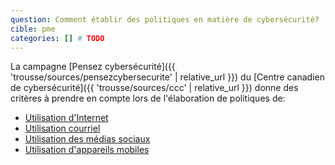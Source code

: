 ```yaml
---
question: Comment établir des politiques en matière de cybersécurité?
cible: pme
categories: [] # TODO
---
```

La campagne [Pensez cybersécurité]({{ 'trousse/sources/pensezcybersecurite' | relative_url }}) du [Centre canadien de cybersécurité]({{ 'trousse/sources/ccc' | relative_url }}) donne des critères à prendre en compte lors de l'élaboration de politiques de: 
* [Utilisation d'Internet](https://www.pensezcybersecurite.gc.ca/cnt/prtct-yrslf/prtct-smlbsn/cbr-plcs-fr.aspx.aspx#a01)
* [Utilisation courriel](https://www.pensezcybersecurite.gc.ca/cnt/prtct-yrslf/prtct-smlbsn/cbr-plcs-fr.aspx.aspx#a02)
* [Utilisation des médias sociaux](https://www.pensezcybersecurite.gc.ca/cnt/prtct-yrslf/prtct-smlbsn/cbr-plcs-fr.aspx.aspx#a03)
* [Utilisation d'appareils mobiles](https://www.pensezcybersecurite.gc.ca/cnt/blg/pst-20160315-fr.aspx)